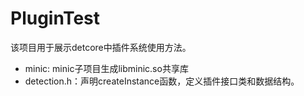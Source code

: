 # PluginTest

该项目用于展示detcore中插件系统使用方法。

- minic: minic子项目生成libminic.so共享库
- detection.h：声明createInstance函数，定义插件接口类和数据结构。